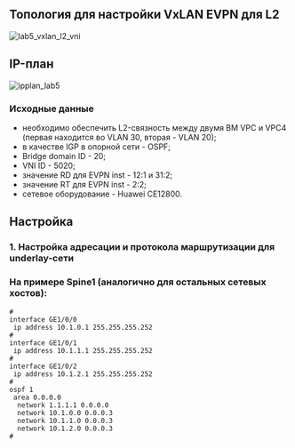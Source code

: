 ## Топология для настройки VxLAN EVPN для L2

![lab5_vxlan_l2_vni](https://github.com/user-attachments/assets/caa8cd95-3a25-4423-a8b0-1d506d3b914c)

## IP-план

![ipplan_lab5](https://github.com/user-attachments/assets/bbc30c01-93b3-4703-82ba-b9978278c284)

### Исходные данные
- необходимо обеспечить L2-связность между двумя ВМ VPC и VPC4 (первая находится во VLAN 30, вторая - VLAN 20);
- в качестве IGP в опорной сети - OSPF;
- Bridge domain ID - 20;
- VNI ID - 5020;
- значение RD для EVPN inst - 12:1 и 31:2;
- значение RT для EVPN inst - 2:2;
- сетевое оборудование - Huawei CE12800.

## Настройка

### 1. Настройка адресации и протокола маршрутизации для underlay-сети
### На примере Spine1 (аналогично для остальных сетевых хостов):
```
#
interface GE1/0/0
 ip address 10.1.0.1 255.255.255.252
#
interface GE1/0/1
 ip address 10.1.1.1 255.255.255.252
#
interface GE1/0/2
 ip address 10.1.2.1 255.255.255.252
#
ospf 1
 area 0.0.0.0
  network 1.1.1.1 0.0.0.0
  network 10.1.0.0 0.0.0.3
  network 10.1.1.0 0.0.0.3
  network 10.1.2.0 0.0.0.3
#
```
